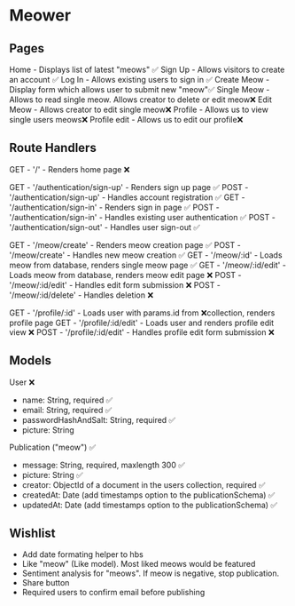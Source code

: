 # Meower

## Pages

Home - Displays list of latest "meows" ✅
Sign Up - Allows visitors to create an account ✅
Log In - Allows existing users to sign in ✅
Create Meow - Display form which allows user to submit new "meow"✅
Single Meow - Allows to read single meow. Allows creator to delete or edit meow❌
Edit Meow - Allows creator to edit single meow❌
Profile - Allows us to view single users meows❌
Profile edit - Allows us to edit our profile❌

## Route Handlers

GET - '/' - Renders home page ❌

GET - '/authentication/sign-up' - Renders sign up page ✅
POST - '/authentication/sign-up' - Handles account registration ✅
GET - '/authentication/sign-in' - Renders sign in page ✅
POST - '/authentication/sign-in' - Handles existing user authentication ✅
POST - '/authentication/sign-out' - Handles user sign-out ✅

GET - '/meow/create' - Renders meow creation page ✅
POST - '/meow/create' - Handles new meow creation ✅
GET - '/meow/:id' - Loads meow from database, renders single meow page ✅
GET - '/meow/:id/edit' - Loads meow from database, renders meow edit page ❌
POST - '/meow/:id/edit' - Handles edit form submission ❌
POST - '/meow/:id/delete' - Handles deletion ❌

GET - '/profile/:id' - Loads user with params.id from ❌collection, renders profile page
GET - '/profile/:id/edit' - Loads user and renders profile edit view ❌
POST - '/profile/:id/edit' - Handles profile edit form submission ❌

## Models

User ❌

- name: String, required ✅
- email: String, required ✅
- passwordHashAndSalt: String, required ✅
- picture: String

Publication ("meow") ✅

- message: String, required, maxlength 300 ✅
- picture: String ✅
- creator: ObjectId of a document in the users collection, required ✅
- createdAt: Date (add timestamps option to the publicationSchema) ✅
- updatedAt: Date (add timestamps option to the publicationSchema) ✅

## Wishlist

- Add date formating helper to hbs
- Like "meow" (Like model). Most liked meows would be featured
- Sentiment analysis for "meows". If meow is negative, stop publication.
- Share button
- Required users to confirm email before publishing
